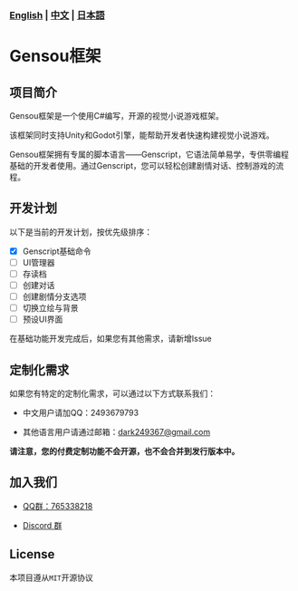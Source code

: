 ### **[English](../README.md)** | **[中文](README_ZH.md)** | **[日本語](README_JA.md)**   
  
# Gensou框架  
  
## 项目简介  
  
Gensou框架是一个使用C#编写，开源的视觉小说游戏框架。  
  
该框架同时支持Unity和Godot引擎，能帮助开发者快速构建视觉小说游戏。
  
Gensou框架拥有专属的脚本语言——Genscript，它语法简单易学，专供零编程基础的开发者使用。通过Genscript，您可以轻松创建剧情对话、控制游戏的流程。  
  
## 开发计划  
  
以下是当前的开发计划，按优先级排序：
- [x] Genscript基础命令
- [ ] UI管理器
- [ ] 存读档
- [ ] 创建对话
- [ ] 创建剧情分支选项
- [ ] 切换立绘与背景
- [ ] 预设UI界面

在基础功能开发完成后，如果您有其他需求，请新增Issue  
  
## 定制化需求  
  
如果您有特定的定制化需求，可以通过以下方式联系我们：  
    
- 中文用户请加QQ：2493679793  
  
- 其他语言用户请通过邮箱：[dark249367@gmail.com](mailto:dark249367@gmail.com)  

**请注意，您的付费定制功能不会开源，也不会合并到发行版本中。**

## 加入我们  

 - [QQ群：765338218](https://qm.qq.com/q/4i8yIyGcHS)  
   
 - [Discord 群](https://discord.gg/TfYFWKY3uH)


## License  
  
本项目遵从`MIT`开源协议